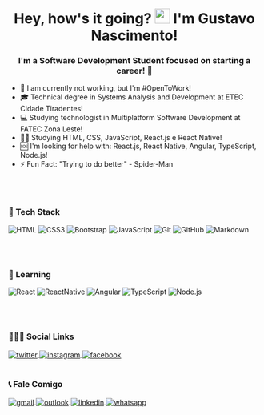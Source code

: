 <h1 align="center">Hey, how's it going? <img src="https://raw.githubusercontent.com/kaueMarques/kaueMarques/master/hi.gif" width="30px"> I'm Gustavo Nascimento!</h1>
<h3 align="center">I'm a Software Development Student focused on starting a career! 🚀</h3>

- 💼 I am currently not working, but I'm #OpenToWork!
- 🎓 Technical degree in Systems Analysis and Development at ETEC Cidade Tiradentes!
- 💻 Studying technologist in Multiplatform Software Development at FATEC Zona Leste!
- 👩‍💻 Studying HTML, CSS, JavaScript, React.js e React Native!
- 🆘 I'm looking for help with: React.js, React Native, Angular, TypeScript, Node.js!
- ⚡ Fun Fact: "Trying to do better" - Spider-Man
<br>
<br>
<h3> 🧠 Tech Stack</h3>

![HTML](https://img.shields.io/badge/HTML5-E34F26?style=for-the-badge&logo=html5&logoColor=white)
![CSS3](https://img.shields.io/badge/CSS3-1572B6?style=for-the-badge&logo=css3&logoColor=white)
![Bootstrap](https://img.shields.io/badge/Bootstrap-563D7C?style=for-the-badge&logo=bootstrap&logoColor=white)
![JavaScript](https://img.shields.io/badge/JavaScript-F7DF1E?style=for-the-badge&logo=javascript&logoColor=black)
![Git](https://img.shields.io/badge/Git-E34F26?style=for-the-badge&logo=git&logoColor=white)
![GitHub](https://img.shields.io/badge/GitHub-100000?style=for-the-badge&logo=github&logoColor=white)
![Markdown](https://img.shields.io/badge/Markdown-000000?style=for-the-badge&logo=markdown&logoColor=white)

<br>
<br>
<h3>📑 Learning</h3>

![React](https://img.shields.io/badge/React-20232A?style=for-the-badge&logo=react&logoColor=61DAFB)
![ReactNative](https://img.shields.io/badge/React_Native-20232A?style=for-the-badge&logo=react&logoColor=61DAFB)
![Angular](https://img.shields.io/badge/Angular-DD0031?style=for-the-badge&logo=angular&logoColor=white)
![TypeScript](https://img.shields.io/badge/TypeScript-007ACC?style=for-the-badge&logo=typescript&logoColor=white)
![Node.js](https://img.shields.io/badge/Node.js-43853D?style=for-the-badge&logo=node.js&logoColor=white)

<br>
<br>

<h3>👨🏾‍🦱 Social Links</h3>

<a href="https://twitter.com/gustanascsouza" target="_blank">
  <img align="center" src="https://img.shields.io/badge/Twitter-1DA1F2?style=for-the-badge&logo=twitter&logoColor=white" alt="twitter"/>  
</a>
<a href="https://www.instagram.com/gustanascsouza/" target="_blank">
 <img align="center" src="https://img.shields.io/badge/Instagram-E4405F?style=for-the-badge&logo=instagram&logoColor=white" alt="instagram"/>
</a>
<a href="https://www.facebook.com/profile.php?id=100017365989262" target="_blank">
 <img align="center" src="https://img.shields.io/badge/Facebook-1877F2?style=for-the-badge&logo=facebook&logoColor=white" alt="facebook"/>
</a>

<br>
<br>

<h3>📞 Fale Comigo</h3>
<a href="mailto:gunascsouza@gmail.com" target="_blank">
  <img align="center" src="https://img.shields.io/badge/Gmail-D14836?style=for-the-badge&logo=gmail&logoColor=white" alt="gmail"/>
</a>
<a href="mailto:gustavo.ns@outlook.com.br" target="_blank">
  <img align="center" src="https://img.shields.io/badge/Microsoft_Outlook-0078D4?style=for-the-badge&logo=microsoft-outlook&logoColor=white" alt="outlook"/>
</a>
<a href="https://www.linkedin.com/in/gustavo-nascimento-souza-339672206/" target="_blank">
  <img align="center" src="https://img.shields.io/badge/LinkedIn-0077B5?style=for-the-badge&logo=linkedin&logoColor=white" alt="linkedin"/>
</a>
<a href="https://wa.me/5511976495898" target="_blank">
  <img align="center" src="https://img.shields.io/badge/WhatsApp-25D366?style=for-the-badge&logo=whatsapp&logoColor=white
" alt="whatsapp"/>
</a>
